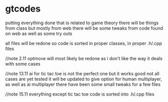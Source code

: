# gtcodes
putting everything done that is related to game theory
there will be things from class but mostly from web
there will be some tweaks from code found on web as well as some try outs

all files will be redone so code is sorted in proper classes, in proper .h/.cpp files

//note 2.11
optmove will most likely be redone as i don't like the way it deals with some cases

//note 13.11
ai for tic tac toe is not the perfect one but it works good
not all cases are yet tested
it will be updated to give option for human multiplayer, as well as ai multiplayer
there have been some small tweaks for a few files

//note 15.11
everything except tic tac toe code is sorted into .h/.cpp files
